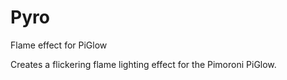 # Pyro
Flame effect for PiGlow

Creates a flickering flame lighting effect for the Pimoroni PiGlow.
